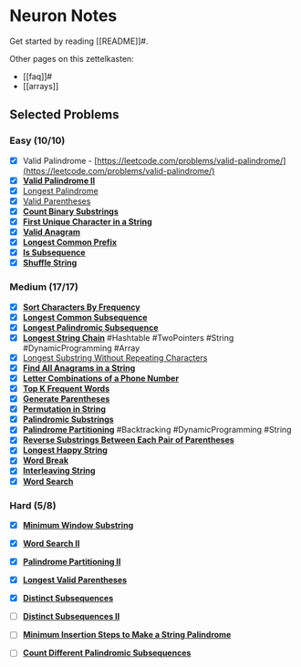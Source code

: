 # Neuron Notes



Get started by reading [[README]]#.

Other pages on this zettelkasten:

- [[faq]]#
- [[arrays]]


## Selected Problems

### Easy (10/10)

-   [x] Valid Palindrome - [](https://leetcode.com/problems/valid-palindrome/)[https://leetcode.com/problems/valid-palindrome/](https://leetcode.com/problems/valid-palindrome/)
-   [x] **[Valid Palindrome II](https://leetcode.com/problems/valid-palindrome-ii/)**
-   [x] [Longest Palindrome](https://leetcode.com/problems/longest-palindrome/)
-   [x] [Valid Parentheses](https://leetcode.com/problems/valid-parentheses/)
-   [x] **[Count Binary Substrings](https://leetcode.com/problems/count-binary-substrings/)**
-   [x] **[First Unique Character in a String](https://leetcode.com/problems/first-unique-character-in-a-string/)**
-   [x] **[Valid Anagram](https://leetcode.com/problems/valid-anagram/)**
-   [x] **[Longest Common Prefix](https://leetcode.com/problems/longest-common-prefix/)**
-   [x] **[Is Subsequence](https://leetcode.com/problems/is-subsequence/)**
-   [x] **[Shuffle String](https://leetcode.com/problems/shuffle-string/)**

### Medium (17/17)

-   [x] **[Sort Characters By Frequency](https://leetcode.com/problems/sort-characters-by-frequency/)**
-   [x] [**Longest Common Subsequence**](https://leetcode.com/problems/longest-common-subsequence/)
-   [x] [**Longest Palindromic Subsequence**](https://leetcode.com/problems/longest-palindromic-subsequence/)
-   [x] **[Longest String Chain](https://leetcode.com/problems/longest-string-chain/)** #Hashtable #TwoPointers #String #DynamicProgramming #Array
-   [x] [Longest Substring Without Repeating Characters](https://leetcode.com/problems/longest-substring-without-repeating-characters/)
-   [x] **[Find All Anagrams in a String](https://leetcode.com/problems/find-all-anagrams-in-a-string/)**
-   [x] **[Letter Combinations of a Phone Number](https://leetcode.com/problems/letter-combinations-of-a-phone-number/)**
-   [x] **[Top K Frequent Words](https://leetcode.com/problems/top-k-frequent-words/)**
-   [x] **[Generate Parentheses](https://leetcode.com/problems/generate-parentheses/)**
-   [x] **[Permutation in String](https://leetcode.com/problems/permutation-in-string/)**
-   [x] **[Palindromic Substrings](https://leetcode.com/problems/palindromic-substrings/)**
-   [x] **[Palindrome Partitioning](https://leetcode.com/problems/palindrome-partitioning/)** #Backtracking #DynamicProgramming #String
-   [x] **[Reverse Substrings Between Each Pair of Parentheses](https://leetcode.com/problems/reverse-substrings-between-each-pair-of-parentheses/)**
-   [x] **[Longest Happy String](https://leetcode.com/problems/longest-happy-string/)**
-   [x] **[Word Break](https://leetcode.com/problems/word-break/)**
-   [x] **[Interleaving String](https://leetcode.com/problems/interleaving-string/)**
-   [x] **[Word Search](https://leetcode.com/problems/word-search/)**

### Hard (5/8)

-   [x] **[Minimum Window Substring](https://leetcode.com/problems/minimum-window-substring/)**
-   [x] **[Word Search II](https://leetcode.com/problems/word-search-ii/)**
-   [x] **[Palindrome Partitioning II](https://leetcode.com/problems/palindrome-partitioning-ii/)**
-   [x] **[Longest Valid Parentheses](https://leetcode.com/problems/longest-valid-parentheses/)**
-   [x] **[Distinct Subsequences](https://leetcode.com/problems/distinct-subsequences/)**
-   [ ] **[Distinct Subsequences II](https://leetcode.com/problems/distinct-subsequences-ii/)**
-   [ ] **[Minimum Insertion Steps to Make a String Palindrome](https://leetcode.com/problems/minimum-insertion-steps-to-make-a-string-palindrome/)**
-   [ ] **[Count Different Palindromic Subsequences](https://leetcode.com/problems/count-different-palindromic-subsequences/)** 



